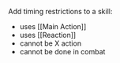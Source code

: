 Add timing restrictions to a skill:
- uses [[Main Action]]
- uses [[Reaction]]
- cannot be X action
- cannot be done in combat